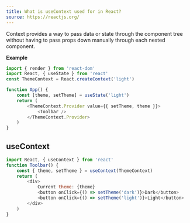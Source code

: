 ```yaml
---
title: What is useContext used for in React?
source: https://reactjs.org/
---
```


Context provides a way to pass data or state through the component tree without having to pass props down manually through each nested component.

**Example**

```js
import { render } from 'react-dom'
import React, { useState } from 'react'
const ThemeContext = React.createContext('light')

function App() {
	const [theme, setTheme] = useState('light')
	return (
		<ThemeContext.Provider value={{ setTheme, theme }}>
			<Toolbar />
		</ThemeContext.Provider>
	)
}
```

## useContext

```js
import React, { useContext } from 'react'
function Toolbar() {
	const { theme, setTheme } = useContext(ThemeContext)
	return (
		<div>
			Current theme: {theme}
			<button onClick={() => setTheme('dark')}>Dark</button>
			<button onClick={() => setTheme('light')}>Light</button>
		</div>
	)
}
```
